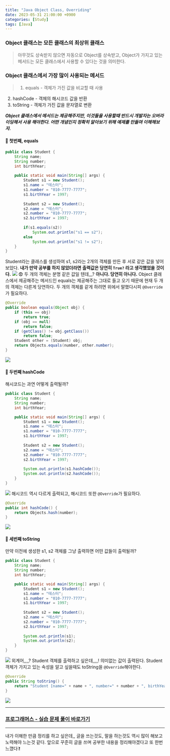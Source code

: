```yaml
---
title: "Java Object Class, Overriding"
date: 2023-05-31 21:00:00 +0900
categories: [Study]
tags: [Java]
---
```



### Object 클래스는 모든 클래스의 최상위 클래스
> 아무것도 상속받지 않으면 자동으로 Object를 상속받고, Object가 가지고 있는 메서드는 모든 클래스에서 사용할 수 있다는 것을 의미한다.

### Object 클래스에서 가장 많이 사용되는 메서드
> 1. equals - 객체가 가진 값을 비교할 때 사용
2. hashCode - 객체의 해시코드 값을 반환
3. toString - 객체가 가진 값을 문자열로 변환

**_Object 클래스에서 메서드는 제공해주지만, 이것들을 사용할때 반드시 개발자는 오버라이딩해서 사용 해야한다. 어떤 개념인지 정확히 알아보기 위해 예제를 만들며 이해해보자._**

#### 📌 첫번째, equals
```java
public class Student {
	String name;
	String number;
	int birthYear;
	
	public static void main(String[] args) {
		Student s1 = new Student();
		s1.name = "테스터";
		s1.number = "010-7777-7777";
		s1.birthYear = 1997;
		
		Student s2 = new Student();
		s2.name = "테스터";
		s2.number = "010-7777-7777";
		s2.birthYear = 1997;
		
		if(s1.equals(s2))
			System.out.println("s1 == s2");
		else
			System.out.println("s1 != s2");
	}
}
```
Student라는 클래스를 생성하여 s1, s2라는 2개의 객체를 만든 후 서로 같은 값을 넣어보았다.
**내가 만약 공부를 하지 않았더라면 출력값은 당연히 `True?` 라고 생각했었을 것이다.**
![](https://velog.velcdn.com/images/kjr04205/post/c345a1ce-3053-49c3-bf29-770bf91a0054/image.png)
😨 두 개의 객체는 분명 같은 값일 텐데,,,?
**아니다. 당연히 아니다.**
Object 클래스에서 제공해주는 메서드인 equals는 제공해주는 그대로 들고 오기 때문에 현재 두 개의 객체는 다른게 당연하다. 두 개의 객체를 같게 하려면 위에서 말했다시피 `@Override`가 필요하다.
```java
@Override
public boolean equals(Object obj) {
	if (this == obj)
		return true;
	if (obj == null)
		return false;
	if (getClass() != obj.getClass())
		return false;
	Student other = (Student) obj;
	return Objects.equals(number, other.number);
}
```
![](https://velog.velcdn.com/images/kjr04205/post/4e6bf9af-f41b-4182-ab09-f37348f81ae3/image.png)
#### 📌 두번째 hashCode
해시코드는 과연 어떻게 출력될까?
```java
public class Student {
	String name;
	String number;
	int birthYear;

	public static void main(String[] args) {
		Student s1 = new Student();
		s1.name = "테스터";
		s1.number = "010-7777-7777";
		s1.birthYear = 1997;
		
		Student s2 = new Student();
		s2.name = "테스터";
		s2.number = "010-7777-7777";
		s2.birthYear = 1997;
		
		System.out.println(s1.hashCode());
		System.out.println(s2.hashCode());
	}
}
```
![](https://velog.velcdn.com/images/kjr04205/post/c971e635-7904-40be-ad48-61505119a1ce/image.png)
해시코드 역시 다르게 출력되고, 해시코드 또한 `@Override`가 필요하다.
```java
@Override
public int hashCode() {
	return Objects.hash(number);
}
```
![](https://velog.velcdn.com/images/kjr04205/post/a8bda36e-eba7-4580-b263-71e5f31d2f17/image.png)
#### 📌 세번째 toString
만약 이전에 생성한 s1, s2 객체를 그냥 출력하면 어떤 값들이 출력될까?
```java
public class Student {
	String name;
	String number;
	int birthYear;

	public static void main(String[] args) {
		Student s1 = new Student();
		s1.name = "테스터";
		s1.number = "010-7777-7777";
		s1.birthYear = 1997;
		
		Student s2 = new Student();
		s2.name = "테스터";
		s2.number = "010-7777-7777";
		s2.birthYear = 1997;
		
		System.out.println(s1);
		System.out.println(s2);
	}
}
```
![](https://velog.velcdn.com/images/kjr04205/post/a8f743e7-c959-47b3-8a61-4e9971e39de2/image.png)
외계어,,,,? Student 객체를 출력하고 싶은데,,,,! 의미없는 값이 출력된다.
Student 객체가 가지고 있는 속성을 알고 싶을때도 toString을 `@Override`해야한다.
```java
@Override
public String toString() {
	return "Student [name=" + name + ", number=" + number + ", birthYear=" + birthYear + "]";
}
```
![](https://velog.velcdn.com/images/kjr04205/post/2112eb88-1116-4416-b68a-316d8bb5f93f/image.png)

---
### [프로그래머스 - 실습 문제 풀이 바로가기](https://github.com/kjr04205/programmers/tree/main/Object%EC%99%80%20%EC%98%A4%EB%B2%84%EB%9D%BC%EC%9D%B4%EB%94%A9)
---
내가 이해한 만큼 정리를 하고 싶은데,, 글을 쓰는것도, 말을 하는것도 역시 많이 해보고 노력해야 느는것 같다. 앞으로 꾸준히 글을 쓰며 공부한 내용을 정리해야겠다고 또 한번 느꼈다❕❗